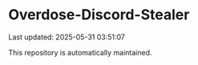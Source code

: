 # Overdose-Discord-Stealer

Last updated: 2025-05-31 03:51:07

This repository is automatically maintained.
